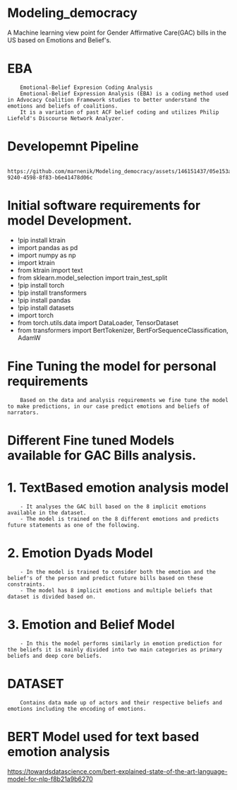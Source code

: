 # Modeling_democracy
A Machine learning view point for Gender Affirmative Care(GAC) bills in the US based on Emotions and Belief's.

# EBA

        Emotional-Belief Expresion Coding Analysis
        Emotional-Belief Expression Analysis (EBA) is a coding method used in Advocacy Coalition Framework studies to better understand the emotions and beliefs of coalitions.
        It is a variation of past ACF belief coding and utilizes Philip Liefeld's Discourse Network Analyzer.

# Developemnt Pipeline
       https://github.com/marnenik/Modeling_democracy/assets/146151437/05e153a0-9240-4598-8f83-b6e41478d06c




# Initial software requirements for model Development.
- !pip install ktrain
- import pandas as pd
- import numpy as np
- import ktrain
- from ktrain import text
- from sklearn.model_selection import train_test_split
- !pip install torch
- !pip install transformers
- !pip install pandas
- !pip install datasets
- import torch
- from torch.utils.data import DataLoader, TensorDataset
- from transformers import BertTokenizer, BertForSequenceClassification, AdamW

# Fine Tuning the model for personal requirements
        Based on the data and analysis requirements we fine tune the model to make predictions, in our case predict emotions and beliefs of narrators.


# Different Fine tuned Models available for GAC Bills analysis.
# 1. TextBased emotion analysis model
        - It analyses the GAC bill based on the 8 implicit emotions available in the dataset.
        - The model is trained on the 8 different emotions and predicts future statements as one of the following.

# 2. Emotion Dyads Model
        - In the model is trained to consider both the emotion and the belief's of the person and predict future bills based on these constraints.
        - The model has 8 implicit emotions and multiple beliefs that dataset is divided based on.

# 3. Emotion and Belief Model
        - In this the model performs similarly in emotion prediction for the beliefs it is mainly divided into two main categories as primary beliefs and deep core beliefs.


# DATASET 
        Contains data made up of actors and their respective beliefs and emotions including the encoding of emotions. 

# BERT Model used for text based emotion analysis 

https://towardsdatascience.com/bert-explained-state-of-the-art-language-model-for-nlp-f8b21a9b6270



